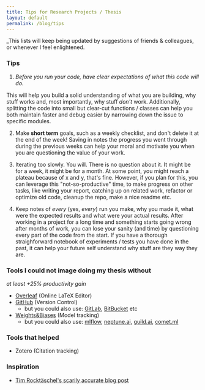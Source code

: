 ```yaml
---
title: Tips for Research Projects / Thesis
layout: default
permalink: /blog/tips
---
```


_This lists will keep being updated by suggestions of friends & colleagues, or whenever I feel enlightened.

### Tips

1. _Before you run your code, have clear expectations of what this code will do._
 
 This will help you build a solid understanding of what you are building, why stuff works and, most importantly, why stuff _don't_ work. Additionally, splitting the code into small but clear-cut functions / classes can help you both maintain faster and debug easier by narrowing down the issue to specific modules. 
 
2. Make **short term** goals, such as a weekly checklist, and don't delete it at the end of the week! Saving in notes the progress you went through during the previous weeks can help your moral and motivate you when you are questioning the value of your work.

3. Iterating too slowly. You will. There is no question about it. It might be for a week, it might be for a month. At some point, you might reach a plateau because of x and y, that's fine. However, if you plan for this, you can leverage this "not-so-productive" time, to make progress on other tasks, like writing your report, catching up on related work, refactor or optimize old code, cleanup the repo, make a nice readme etc.

4. Keep notes of *every* (yes, *every*) run you make, why you made it, what were the expected results and what were your actual results. After working in a project for a long time and something starts going wrong after months of work, you can lose your sanity (and time) by questioning every part of the code from the start. If you have a thorough straighforward notebook of experiments / tests you have done in the past, it can help your future self understand why stuff are they way they are.


### Tools I could not image doing my thesis without 
_at least +25% productivity gain_

- [Overleaf](https://www.overleaf.com) (Online LaTeX Editor)
- [GitHub](https://github.com/) (Version Control)
  - but you could also use: [GitLab](https://about.gitlab.com/), [BitBucket](https://bitbucket.org) etc
- [Weights&Biases](https://www.wandb.com/) (Model tracking)
  - but you could also use: [mlflow](https://mlflow.org/), [neptune.ai](https://neptune.ai/), [guild.ai](https://guild.ai/), [comet.ml](https://www.comet.ml)

### Tools that helped

- Zotero (Citation tracking)

### Inspiration
- [Tim Rocktäschel's scarily accurate blog post](https://rockt.github.io/2018/08/29/msc-advice)
